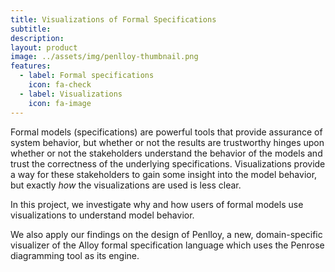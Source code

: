 ```yaml
---
title: Visualizations of Formal Specifications
subtitle:
description:
layout: product
image: ../assets/img/penlloy-thumbnail.png
features:
  - label: Formal specifications
    icon: fa-check
  - label: Visualizations
    icon: fa-image
---
```


Formal models (specifications) are powerful tools that provide assurance of system behavior, but whether or not the results are trustworthy hinges upon whether or not the stakeholders understand the behavior of the models and trust the correctness of the underlying specifications. Visualizations provide a way for these stakeholders to gain some insight into the model behavior, but exactly _how_ the visualizations are used is less clear.

In this project, we investigate why and how users of formal models use visualizations to understand model behavior.

We also apply our findings on the design of Penlloy, a new, domain-specific visualizer of the Alloy formal specification language which uses the Penrose diagramming tool as its engine.
